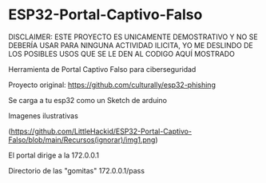 # ESP32-Portal-Captivo-Falso
DISCLAIMER: ESTE PROYECTO ES UNICAMENTE DEMOSTRATIVO Y NO SE DEBERÍA USAR PARA NINGUNA ACTIVIDAD ILICITA, YO ME DESLINDO DE LOS POSIBLES USOS QUE SE LE DEN AL CODIGO AQUÍ MOSTRADO

Herramienta de Portal Captivo Falso para ciberseguridad

Proyecto original: https://github.com/culturally/esp32-phishing

Se carga a tu esp32 como un Sketch de arduino

Imagenes ilustrativas

(https://github.com/LittleHackid/ESP32-Portal-Captivo-Falso/blob/main/Recursos(ignorar)/img1.png)


El portal dirige a la 172.0.0.1

Directorio de las "gomitas" 172.0.0.1/pass
